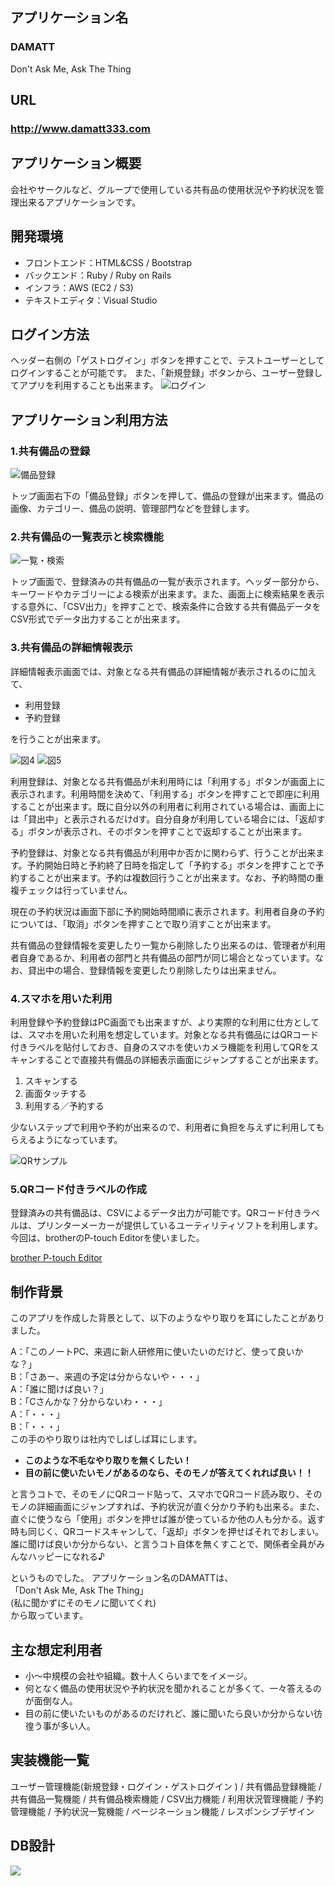 ## アプリケーション名
### DAMATT
Don't Ask Me, Ask The Thing

## URL
### http://www.damatt333.com

## アプリケーション概要
会社やサークルなど、グループで使用している共有品の使用状況や予約状況を管理出来るアプリケーションです。

## 開発環境
- フロントエンド：HTML&CSS / Bootstrap
- バックエンド：Ruby / Ruby on Rails
- インフラ：AWS (EC2 / S3)
- テキストエディタ：Visual Studio

## ログイン方法
ヘッダー右側の「ゲストログイン」ボタンを押すことで、テストユーザーとしてログインすることが可能です。
また、「新規登録」ボタンから、ユーザー登録してアプリを利用することも出来ます。
![ログイン](README用/図1.png)

## アプリケーション利用方法

### 1.共有備品の登録
![備品登録](README用/図2.png)

トップ画面右下の「備品登録」ボタンを押して、備品の登録が出来ます。備品の画像、カテゴリー、備品の説明、管理部門などを登録します。

### 2.共有備品の一覧表示と検索機能
![一覧・検索](README用/図3.png)

トップ画面で、登録済みの共有備品の一覧が表示されます。ヘッダー部分から、キーワードやカテゴリーによる検索が出来ます。また、画面上に検索結果を表示する意外に、「CSV出力」を押すことで、検索条件に合致する共有備品データをCSV形式でデータ出力することが出来ます。

### 3.共有備品の詳細情報表示
詳細情報表示画面では、対象となる共有備品の詳細情報が表示されるのに加えて、
- 利用登録
- 予約登録

を行うことが出来ます。

![図4](/images/2021/04/図4.png)
![図5](README用/図5.png)

利用登録は、対象となる共有備品が未利用時には「利用する」ボタンが画面上に表示されます。利用時間を決めて、「利用する」ボタンを押すことで即座に利用することが出来ます。既に自分以外の利用者に利用されている場合は、画面上には「貸出中」と表示されるだけdす。自分自身が利用している場合には、「返却する」ボタンが表示され、そのボタンを押すことで返却することが出来ます。

予約登録は、対象となる共有備品が利用中か否かに関わらず、行うことが出来ます。予約開始日時と予約終了日時を指定して「予約する」ボタンを押すことで予約することが出来ます。予約は複数回行うことが出来ます。なお、予約時間の重複チェックは行っていません。

現在の予約状況は画面下部に予約開始時間順に表示されます。利用者自身の予約については、「取消」ボタンを押すことで取り消すことが出来ます。

共有備品の登録情報を変更したり一覧から削除したり出来るのは、管理者が利用者自身であるか、利用者の部門と共有備品の部門が同じ場合となっています。なお、貸出中の場合、登録情報を変更したり削除したりは出来ません。

### 4.スマホを用いた利用
利用登録や予約登録はPC画面でも出来ますが、より実際的な利用に仕方としては、スマホを用いた利用を想定しています。対象となる共有備品にはQRコード付きラベルを貼付しておき、自身のスマホを使いカメラ機能を利用してQRをスキャンすることで直接共有備品の詳細表示画面にジャンプすることが出来ます。
1. スキャンする
2. 画面タッチする
3. 利用する／予約する

少ないステップで利用や予約が出来るので、利用者に負担を与えずに利用してもらえるようになっています。

![QRサンプル](README用/QRサンプル.jpg)

### 5.QRコード付きラベルの作成
登録済みの共有備品は、CSVによるデータ出力が可能です。QRコード付きラベルは、プリンターメーカーが提供しているユーティリティソフトを利用します。今回は、brotherのP-touch Editorを使いました。

[brother P-touch Editor](https://www.brother.co.jp/product/labelprinter/editor/index.aspx)

## 制作背景
このアプリを作成した背景として、以下のようなやり取りを耳にしたことがありました。

A：「このノートPC、来週に新人研修用に使いたいのだけど、使って良いかな？」<br>
B：「さあー、来週の予定は分からないや・・・」<br>
A：「誰に聞けば良い？」<br>
B：「Cさんかな？分からないわ・・・」<br>
A：「・・・」<br>
B：「・・・」<br>
この手のやり取りは社内でしばしば耳にします。
- **このような不毛なやり取りを無くしたい！**
- **目の前に使いたいモノがあるのなら、そのモノが答えてくれれば良い！！**


と言うコトで、そのモノにQRコード貼って、スマホでQRコード読み取り、そのモノの詳細画面にジャンプすれば、予約状況が直ぐ分かり予約も出来る。また、直ぐに使うなら「使用」ボタンを押せば誰が使っているか他の人も分かる。返す時も同じく、QRコードスキャンして、「返却」ボタンを押せばそれでおしまい。
誰に聞けば良いか分からない、と言うコト自体を無くすことで、関係者全員がみんなハッピーになれる♪

というものでした。
アプリケーション名のDAMATTは、<br>
「Don't Ask Me, Ask The Thing」<br>
(私に聞かずにそのモノに聞いてくれ)<br>
から取っています。

## 主な想定利用者
- 小～中規模の会社や組織。数十人くらいまでをイメージ。
- 何となく備品の使用状況や予約状況を聞かれることが多くて、一々答えるのが面倒な人。
- 目の前に使いたいものがあるのだけれど、誰に聞いたら良いか分からない彷徨う事が多い人。

## 実装機能一覧
ユーザー管理機能(新規登録・ログイン・ゲストログイン ) / 共有備品登録機能 / 共有備品一覧機能 / 共有備品検索機能 / CSV出力機能 / 利用状況管理機能 / 予約管理機能 / 予約状況一覧機能 / ページネーション機能 / レスポンシブデザイン

## DB設計
![](README用/ER.png)

